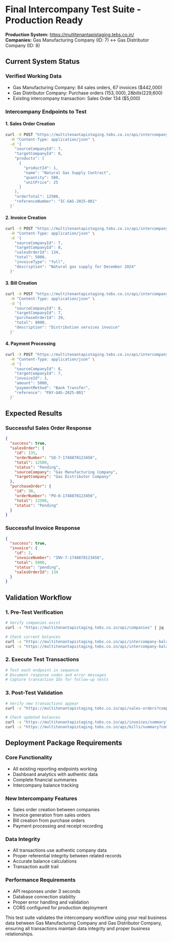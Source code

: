 # Final Intercompany Test Suite - Production Ready

**Production System:** https://multitenantapistaging.tebs.co.in/  
**Companies:** Gas Manufacturing Company (ID: 7) ↔ Gas Distributor Company (ID: 8)

## Current System Status

### Verified Working Data
- Gas Manufacturing Company: 84 sales orders, 67 invoices ($442,000)
- Gas Distributor Company: Purchase orders ($153,000), 28 bills ($229,600)
- Existing intercompany transaction: Sales Order 134 ($5,000)

### Intercompany Endpoints to Test

#### 1. Sales Order Creation
```bash
curl -X POST "https://multitenantapistaging.tebs.co.in/api/intercompany/sales-order" \
  -H "Content-Type: application/json" \
  -d '{
    "sourceCompanyId": 7,
    "targetCompanyId": 8,
    "products": [
      {
        "productId": 1,
        "name": "Natural Gas Supply Contract",
        "quantity": 500,
        "unitPrice": 25
      }
    ],
    "orderTotal": 12500,
    "referenceNumber": "IC-GAS-2025-001"
  }'
```

#### 2. Invoice Creation
```bash
curl -X POST "https://multitenantapistaging.tebs.co.in/api/intercompany/invoice" \
  -H "Content-Type: application/json" \
  -d '{
    "sourceCompanyId": 7,
    "targetCompanyId": 8,
    "salesOrderId": 134,
    "total": 5000,
    "invoiceType": "full",
    "description": "Natural gas supply for December 2024"
  }'
```

#### 3. Bill Creation
```bash
curl -X POST "https://multitenantapistaging.tebs.co.in/api/intercompany/bill" \
  -H "Content-Type: application/json" \
  -d '{
    "sourceCompanyId": 8,
    "targetCompanyId": 7,
    "purchaseOrderId": 29,
    "total": 8000,
    "description": "Distribution services invoice"
  }'
```

#### 4. Payment Processing
```bash
curl -X POST "https://multitenantapistaging.tebs.co.in/api/intercompany/payment" \
  -H "Content-Type: application/json" \
  -d '{
    "sourceCompanyId": 8,
    "targetCompanyId": 7,
    "invoiceId": 1,
    "amount": 5000,
    "paymentMethod": "Bank Transfer",
    "reference": "PAY-GAS-2025-001"
  }'
```

## Expected Results

### Successful Sales Order Response
```json
{
  "success": true,
  "salesOrder": {
    "id": 135,
    "orderNumber": "SO-7-1748870123456",
    "total": 12500,
    "status": "Pending",
    "sourceCompany": "Gas Manufacturing Company",
    "targetCompany": "Gas Distributor Company"
  },
  "purchaseOrder": {
    "id": 30,
    "orderNumber": "PO-8-1748870123456", 
    "total": 12500,
    "status": "Pending"
  }
}
```

### Successful Invoice Response
```json
{
  "success": true,
  "invoice": {
    "id": 2,
    "invoiceNumber": "INV-7-1748870123456",
    "total": 5000,
    "status": "pending",
    "salesOrderId": 134
  }
}
```

## Validation Workflow

### 1. Pre-Test Verification
```bash
# Verify companies exist
curl -s "https://multitenantapistaging.tebs.co.in/api/companies" | jq '.[] | select(.id == 7 or .id == 8) | {id, name}'

# Check current balances
curl -s "https://multitenantapistaging.tebs.co.in/api/intercompany-balances?companyId=7"
curl -s "https://multitenantapistaging.tebs.co.in/api/intercompany-balances?companyId=8"
```

### 2. Execute Test Transactions
```bash
# Test each endpoint in sequence
# Document response codes and error messages
# Capture transaction IDs for follow-up tests
```

### 3. Post-Test Validation
```bash
# Verify new transactions appear
curl -s "https://multitenantapistaging.tebs.co.in/api/sales-orders?companyId=7" | jq 'length'

# Check updated balances
curl -s "https://multitenantapistaging.tebs.co.in/api/invoices/summary?companyId=7"
curl -s "https://multitenantapistaging.tebs.co.in/api/bills/summary?companyId=8"
```

## Deployment Package Requirements

### Core Functionality
- All existing reporting endpoints working
- Dashboard analytics with authentic data
- Complete financial summaries
- Intercompany balance tracking

### New Intercompany Features
- Sales order creation between companies
- Invoice generation from sales orders
- Bill creation from purchase orders
- Payment processing and receipt recording

### Data Integrity
- All transactions use authentic company data
- Proper referential integrity between related records
- Accurate balance calculations
- Transaction audit trail

### Performance Requirements
- API responses under 3 seconds
- Database connection stability
- Proper error handling and validation
- CORS configured for production deployment

This test suite validates the intercompany workflow using your real business data between Gas Manufacturing Company and Gas Distributor Company, ensuring all transactions maintain data integrity and proper business relationships.